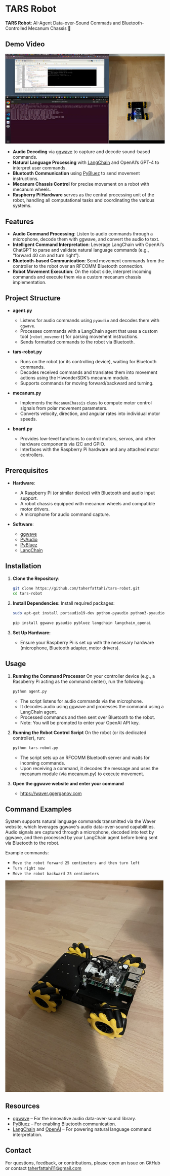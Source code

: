 # TARS Robot

**TARS Robot**: AI-Agent Data-over-Sound Commads and Bluetooth-Controlled Mecanum Chassis 🤖

## Demo Video
[![IMAGE](images/screens.png)](https://youtu.be/kBwK15pydL0)

- **Audio Decoding** via [ggwave](https://github.com/ggerganov/ggwave) to capture and decode sound-based commands.
- **Natural Language Processing** with [LangChain](https://github.com/langchain-ai/langchain) and OpenAI’s GPT-4 to interpret user commands.
- **Bluetooth Communication** using [PyBluez](https://github.com/pybluez/pybluez) to send movement instructions.
- **Mecanum Chassis Control** for precise movement on a robot with mecanum wheels.
- **Raspberry Pi Hardware** serves as the central processing unit of the robot, handling all computational tasks and coordinating the various systems.

## Features

- **Audio Command Processing**: Listen to audio commands through a microphone, decode them with ggwave, and convert the audio to text.
- **Intelligent Command Interpretation**: Leverage LangChain with OpenAI’s ChatGPT to parse and validate natural language commands (e.g., “forward 40 cm and turn right”).
- **Bluetooth-based Communication**: Send movement commands from the controller to the robot over an RFCOMM Bluetooth connection.
- **Robot Movement Execution**: On the robot side, interpret incoming commands and execute them via a custom mecanum chassis implementation.

## Project Structure

- **agent.py**  
  - Listens for audio commands using `pyaudio` and decodes them with `ggwave`.
  - Processes commands with a LangChain agent that uses a custom tool (`robot_movement`) for parsing movement instructions.
  - Sends formatted commands to the robot via Bluetooth.

- **tars-robot.py**  
  - Runs on the robot (or its controlling device), waiting for Bluetooth commands.
  - Decodes received commands and translates them into movement actions using the HiwonderSDK’s mecanum module.
  - Supports commands for moving forward/backward and turning.

- **mecanum.py**  
  - Implements the `MecanumChassis` class to compute motor control signals from polar movement parameters.
  - Converts velocity, direction, and angular rates into individual motor speeds.

- **board.py**  
  - Provides low-level functions to control motors, servos, and other hardware components via I2C and GPIO.
  - Interfaces with the Raspberry Pi hardware and any attached motor controllers.

## Prerequisites

- **Hardware**:
  - A Raspberry Pi (or similar device) with Bluetooth and audio input support.
  - A robot chassis equipped with mecanum wheels and compatible motor drivers.
  - A microphone for audio command capture.
  
- **Software**:
  - [ggwave](https://github.com/ggerganov/ggwave)
  - [PyAudio](https://people.csail.mit.edu/hubert/pyaudio)
  - [PyBluez](https://github.com/pybluez/pybluez)
  - [LangChain](https://github.com/langchain-ai/langchain)

## Installation

1. **Clone the Repository**:
   ``` bash
   git clone https://github.com/taherfattahi/tars-robot.git
   cd tars-robot
   ```

2. **Install Dependencies:** Install required packages:

    ``` bash
    sudo apt-get install portaudio19-dev python-pyaudio python3-pyaudio
    ```
    ``` bash
    pip install ggwave pyaudio pybluez langchain langchain_openai
    ```

3. **Set Up Hardware:**
    - Ensure your Raspberry Pi is set up with the necessary hardware (microphone, Bluetooth adapter, motor drivers).

## Usage
1. **Running the Command Processor**
On your controller device (e.g., a Raspberry Pi acting as the command center), run the following:

    ```bash
    python agent.py
    ```
    - The script listens for audio commands via the microphone.
    - It decodes audio using ggwave and processes the command using a LangChain agent.
    - Processed commands and then sent over Bluetooth to the robot.
    - Note: You will be prompted to enter your OpenAI API key.

2. **Running the Robot Control Script**
On the robot (or its dedicated controller), run:

    ```bash
    python tars-robot.py
    ```

    - The script sets up an RFCOMM Bluetooth server and waits for incoming commands.
    - Upon receiving a command, it decodes the message and uses the mecanum module (via mecanum.py) to execute movement.
3. **Open the ggwave website and enter your command**
    - https://waver.ggerganov.com

## Command Examples
System supports natural language commands transmitted via the Waver website, which leverages ggwave's audio data-over-sound capabilities. Audio signals are captured through a microphone, decoded into text by ggwave, and then processed by your LangChain agent before being sent via Bluetooth to the robot.

Example commands: 
  - ```Move the robot forward 25 centimeters and then turn left```
  - ```Turn right now```
  - ```Move the robot backward 25 centimeters```

<img src="images/robot.jpg" width="500"/>

## Resources
- [ggwave](https://github.com/ggerganov/ggwave) – For the innovative audio data-over-sound library.
- [PyBluez](https://github.com/pybluez/pybluez) – For enabling Bluetooth communication.
- [LangChain](https://github.com/langchain-ai/langchain) and [OpenAI](https://platform.openai.com/docs/overview) – For powering natural language command interpretation.

## Contact
For questions, feedback, or contributions, please open an issue on GitHub or contact [taherfattahi11@gmail.com](mailto:taherfattahi11@gmail.com)
